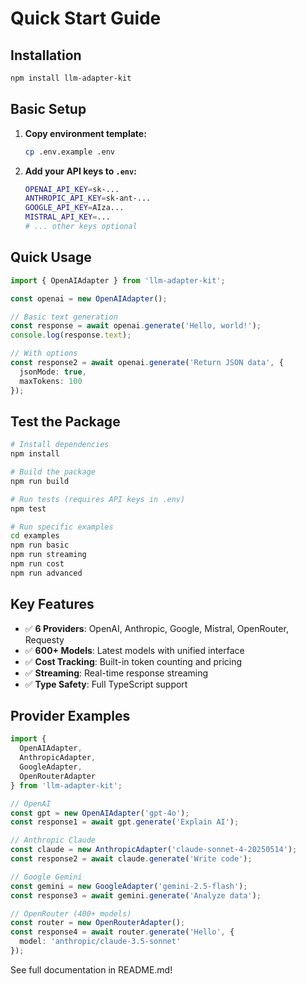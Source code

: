 # Quick Start Guide

## Installation

```bash
npm install llm-adapter-kit
```

## Basic Setup

1. **Copy environment template:**
   ```bash
   cp .env.example .env
   ```

2. **Add your API keys to `.env`:**
   ```bash
   OPENAI_API_KEY=sk-...
   ANTHROPIC_API_KEY=sk-ant-...
   GOOGLE_API_KEY=AIza...
   MISTRAL_API_KEY=...
   # ... other keys optional
   ```

## Quick Usage

```typescript
import { OpenAIAdapter } from 'llm-adapter-kit';

const openai = new OpenAIAdapter();

// Basic text generation
const response = await openai.generate('Hello, world!');
console.log(response.text);

// With options
const response2 = await openai.generate('Return JSON data', {
  jsonMode: true,
  maxTokens: 100
});
```

## Test the Package

```bash
# Install dependencies
npm install

# Build the package
npm run build

# Run tests (requires API keys in .env)
npm test

# Run specific examples
cd examples
npm run basic
npm run streaming
npm run cost
npm run advanced
```

## Key Features

- ✅ **6 Providers**: OpenAI, Anthropic, Google, Mistral, OpenRouter, Requesty
- ✅ **600+ Models**: Latest models with unified interface
- ✅ **Cost Tracking**: Built-in token counting and pricing
- ✅ **Streaming**: Real-time response streaming
- ✅ **Type Safety**: Full TypeScript support

## Provider Examples

```typescript
import { 
  OpenAIAdapter, 
  AnthropicAdapter, 
  GoogleAdapter,
  OpenRouterAdapter 
} from 'llm-adapter-kit';

// OpenAI
const gpt = new OpenAIAdapter('gpt-4o');
const response1 = await gpt.generate('Explain AI');

// Anthropic Claude
const claude = new AnthropicAdapter('claude-sonnet-4-20250514');
const response2 = await claude.generate('Write code');

// Google Gemini
const gemini = new GoogleAdapter('gemini-2.5-flash');
const response3 = await gemini.generate('Analyze data');

// OpenRouter (400+ models)
const router = new OpenRouterAdapter();
const response4 = await router.generate('Hello', { 
  model: 'anthropic/claude-3.5-sonnet' 
});
```

See full documentation in README.md!